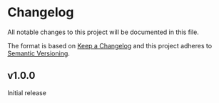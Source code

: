 # Changelog

All notable changes to this project will be documented in this file.

The format is based on [Keep a Changelog](http://keepachangelog.com/en/1.0.0/)
and this project adheres to [Semantic Versioning](http://semver.org/spec/v2.0.0.html).

## v1.0.0
Initial release

[Unreleased]: https://github.com/markt-de/puppet-lam/compare/v1.0.0...HEAD
